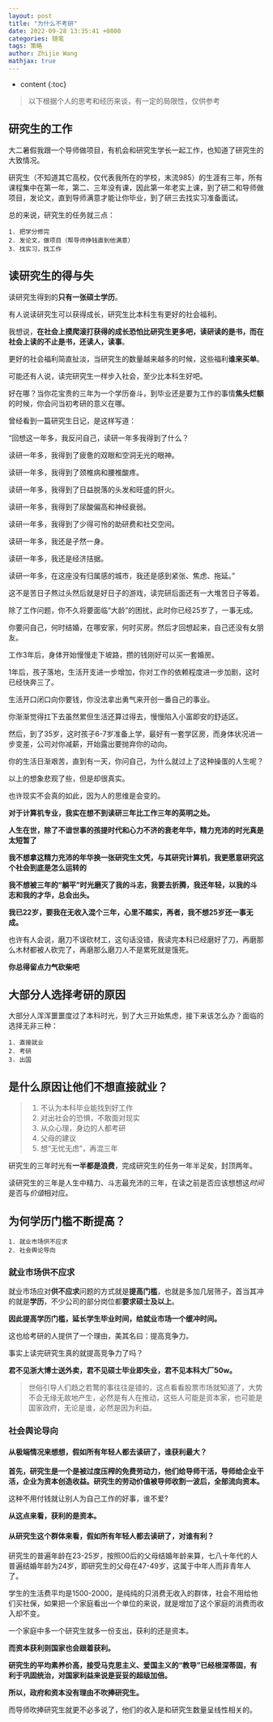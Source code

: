```yaml
---
layout: post
title: "为什么不考研"
date: 2022-09-28 13:35:41 +0800
categories: 随笔
tags: 策略
author: Zhijie Wang
mathjax: true
---
```


* content
{:toc}
> 以下根据个人的思考和经历来谈，有一定的局限性，仅供参考



## 研究生的工作
大二暑假我跟一个导师做项目，有机会和研究生学长一起工作，也知道了研究生的大致情况。

研究生（不知道其它高校，仅代表我所在的学校，末流985）的生涯有三年，所有课程集中在第一年，第二、三年没有课，因此第一年老实上课，到了研二和导师做项目，发论文，直到导师满意才能让你毕业，到了研三去找实习准备面试。

总的来说，研究生的任务就三点：
```
1. 把学分修完
2. 发论文，做项目（帮导师挣钱直到他满意）
3. 找实习，找工作
```
## 读研究生的得与失
读研究生得到的**只有一张硕士学历**。

有人说读研究生可以获得成长，研究生比本科生有更好的社会福利。

我想说，**在社会上摸爬滚打获得的成长恐怕比研究生更多吧，读研读的是书，而在社会上读的不止是书，还读人，读事**。

更好的社会福利简直扯淡，当研究生的数量越来越多的时候，这些福利**谁来买单**。

可能还有人说，读完研究生一样步入社会，至少比本科生好吧。

好在哪？当你花宝贵的三年为一个学历奋斗，到毕业还是要为工作的事情**焦头烂额**的时候，你会问当初考研的意义在哪。

曾经看到一篇研究生日记，是这样写道：

“回想这一年多，我反问自己，读研一年多我得到了什么？

读研一年多，我得到了疲惫的双眼和空洞无光的眼神。

读研一年多，我得到了颈椎病和腰椎酸疼。

读研一年多，我得到了日益脱落的头发和旺盛的肝火。

读研一年多，我得到了尿酸偏高和神经衰弱。

读研一年多，我得到了少得可怜的助研费和社交空间。

读研一年多，我还是孑然一身。

读研一年多，我还是经济拮据。

读研一年多，在这座没有归属感的城市，我还是感到紧张、焦虑、拖延。”

这不是苦日子熬过头然后就是好日子的游戏，读完研后面还有一大堆苦日子等着。

除了工作问题，你不久将要面临“大龄”的困扰，此时你已经25岁了，一事无成。

你要问自己，何时结婚，在哪安家，何时买房。然后才回想起来，自己还没有女朋友。

工作3年后，身体开始慢慢走下坡路，攒的钱刚好可以买一套婚房。

1年后，孩子落地，生活开支进一步增加，你对工作的依赖程度进一步加剧，这时已经快奔三了。

生活开口闭口向你要钱，你没法拿出勇气来开创一番自己的事业。

你渐渐觉得扛下去虽然累但生活还算过得去，慢慢陷入小富即安的舒适区。

然后，到了35岁，这时孩子6-7岁准备上学，最好有一套学区房，而身体状况进一步变差，公司对你减薪，开始露出要抛弃你的动向。

你的生活日渐艰苦，直到有一天，你问自己，为什么就过上了这种操蛋的人生呢？

以上的想象悲观了些，但是却很真实。

也许现实不会真的如此，因为人的思维是会变的。

**对于计算机专业，我实在想不到读研三年比工作三年的英明之处。**

**人生在世，除了不谙世事的孩提时代和心力不济的衰老年华，精力充沛的时光真是太短暂了**

**我不想拿这精力充沛的年华换一张研究生文凭，与其研究计算机，我更愿意研究这个社会到底是怎么运转的**

**我不想被三年的“躺平”时光磨灭了我的斗志，我要去折腾，我还年轻，以我的斗志和我的才华，总会出头。**

**我已22岁，要我在无收入混个三年，心里不踏实，再者，我不想25岁还一事无成。**

也许有人会说，磨刀不误砍材工，这句话没错，我读完本科已经磨好了刀，再磨那么木材都被人砍完了，再磨那么磨刀人不是累死就是饿死。

**你总得留点力气砍柴吧**





## 大部分人选择考研的原因

大部分人浑浑噩噩度过了本科时光，到了大三开始焦虑，接下来该怎么办？面临的选择无非三种：
```
1. 直接就业
2. 考研
3. 出国
```


## 是什么原因让他们不想直接就业？


> 1. 不认为本科毕业能找到好工作
> 2. 对出社会的恐惧，不敢面对现实
> 3. 从众心理，身边的人都考研
> 4. 父母的建议
> 5. 想“无忧无虑”，再混三年

研究生的三年时光有**一半都是浪费**，完成研究生的任务一年半足矣，封顶两年。

读研究生的三年是人生中精力、斗志最充沛的三年，在读之前是否应该想想这*时间*是否与*价值*相对应。

## 为何学历门槛不断提高？
```
1. 就业市场供不应求
2. 社会舆论导向
```

### 就业市场供不应求
就业市场应对**供不应求**问题的方式就是**提高门槛**，也就是多加几层筛子，首当其冲的就是**学历**，不少公司的部分岗位都**要求硕士及以上**。

**因此提高学历门槛，延长学生毕业时间，给就业市场一个缓冲时间。**

这也给考研的人提供了一个理由，美其名曰：提高竞争力。

事实上读完研究生真的就提高竞争力了吗？

**君不见浙大博士送外卖，君不见硕士毕业即失业，君不见本科大厂50w。**

> 世俗引导人们趋之若鹜的事往往是错的，这点看看股票市场就知道了，大势不会无缘无故地产生，必然是有人在推动，这些人可能是资本家，也可能是国家政府，无论是谁，必然是因为利益。

### 社会舆论导向
#### 从极端情况来想想，假如所有年轻人都去读研了，谁获利最大？


 **首先，研究生是一个是被过度压榨的免费劳动力，他们给导师干活，导师给企业干活，企业为资本创造收益。研究生的劳动价值被导师收割一波后，全部流向资本。**

 这种不用付钱就让别人为自己工作的好事，谁不爱?

 **从这点来看，获利的是资本。**

#### 从研究生这个群体来看，假如所有年轻人都去读研了，对谁有利？
研究生的普遍年龄在23-25岁，按照00后的父母结婚年龄来算，七八十年代的人普遍结婚年龄为24岁，即研究生的父母在47-49岁，这属于中年人而非青年人了。

学生的生活费平均是1500-2000，是纯纯的只消费无收入的群体，社会不用给他们买社保，如果把一个家庭看出一个单位的来说，就是增加了这个家庭的消费而收入却不变。

一个家庭中多一个研究生就多一份支出，获利的还是资本。

**而资本获利则国家也会跟着获利。**

**研究生的平均素养价高，接受马克思主义、爱国主义的“教导”已经根深蒂固，有利于巩固统治，对国家利益来说是妥妥的超级加倍。**

**所以，政府和资本没有理由不吹捧研究生。**

而导师吹捧研究生就更不必多说了，他们的收入是和研究生数量呈线性相关的。
